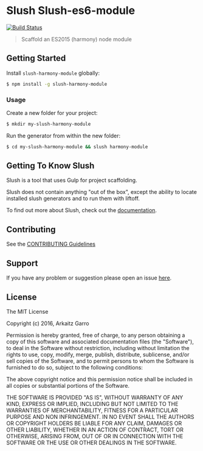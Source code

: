 # Slush Slush-es6-module

[![Build Status](https://secure.travis-ci.org/arkaitzgarro/slush-es6-module.png?branch=master)](https://travis-ci.org/arkaitzgarro/slush-es6-module)

> Scaffold an ES2015 (harmony) node module

## Getting Started

Install `slush-harmony-module` globally:

```bash
$ npm install -g slush-harmony-module
```

### Usage

Create a new folder for your project:

```bash
$ mkdir my-slush-harmony-module
```

Run the generator from within the new folder:

```bash
$ cd my-slush-harmony-module && slush harmony-module
```

## Getting To Know Slush

Slush is a tool that uses Gulp for project scaffolding.

Slush does not contain anything "out of the box", except the ability to locate installed slush generators and to run them with liftoff.

To find out more about Slush, check out the [documentation](https://github.com/slushjs/slush).

## Contributing

See the [CONTRIBUTING Guidelines](https://github.com/arkaitzgarro/slush-es6-module/blob/master/CONTRIBUTING.md)

## Support
If you have any problem or suggestion please open an issue [here](https://github.com/arkaitzgarro/slush-es6-module/issues).

## License

The MIT License

Copyright (c) 2016, Arkaitz Garro

Permission is hereby granted, free of charge, to any person
obtaining a copy of this software and associated documentation
files (the "Software"), to deal in the Software without
restriction, including without limitation the rights to use,
copy, modify, merge, publish, distribute, sublicense, and/or sell
copies of the Software, and to permit persons to whom the
Software is furnished to do so, subject to the following
conditions:

The above copyright notice and this permission notice shall be
included in all copies or substantial portions of the Software.

THE SOFTWARE IS PROVIDED "AS IS", WITHOUT WARRANTY OF ANY KIND,
EXPRESS OR IMPLIED, INCLUDING BUT NOT LIMITED TO THE WARRANTIES
OF MERCHANTABILITY, FITNESS FOR A PARTICULAR PURPOSE AND
NON INFRINGEMENT. IN NO EVENT SHALL THE AUTHORS OR COPYRIGHT
HOLDERS BE LIABLE FOR ANY CLAIM, DAMAGES OR OTHER LIABILITY,
WHETHER IN AN ACTION OF CONTRACT, TORT OR OTHERWISE, ARISING
FROM, OUT OF OR IN CONNECTION WITH THE SOFTWARE OR THE USE OR
OTHER DEALINGS IN THE SOFTWARE.
